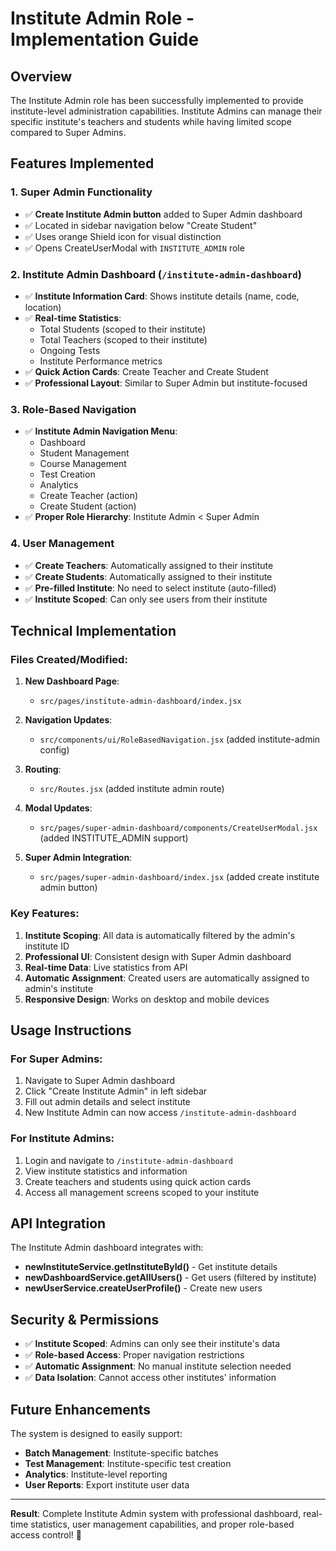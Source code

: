 # Institute Admin Role - Implementation Guide

## Overview

The Institute Admin role has been successfully implemented to provide institute-level administration capabilities. Institute Admins can manage their specific institute's teachers and students while having limited scope compared to Super Admins.

## Features Implemented

### 1. **Super Admin Functionality**
- ✅ **Create Institute Admin button** added to Super Admin dashboard
- ✅ Located in sidebar navigation below "Create Student"
- ✅ Uses orange Shield icon for visual distinction
- ✅ Opens CreateUserModal with `INSTITUTE_ADMIN` role

### 2. **Institute Admin Dashboard** (`/institute-admin-dashboard`)
- ✅ **Institute Information Card**: Shows institute details (name, code, location)
- ✅ **Real-time Statistics**: 
  - Total Students (scoped to their institute)
  - Total Teachers (scoped to their institute)  
  - Ongoing Tests
  - Institute Performance metrics
- ✅ **Quick Action Cards**: Create Teacher and Create Student
- ✅ **Professional Layout**: Similar to Super Admin but institute-focused

### 3. **Role-Based Navigation**
- ✅ **Institute Admin Navigation Menu**:
  - Dashboard
  - Student Management
  - Course Management
  - Test Creation
  - Analytics
  - Create Teacher (action)
  - Create Student (action)
- ✅ **Proper Role Hierarchy**: Institute Admin < Super Admin

### 4. **User Management**
- ✅ **Create Teachers**: Automatically assigned to their institute
- ✅ **Create Students**: Automatically assigned to their institute
- ✅ **Pre-filled Institute**: No need to select institute (auto-filled)
- ✅ **Institute Scoped**: Can only see users from their institute

## Technical Implementation

### **Files Created/Modified:**

1. **New Dashboard Page**: 
   - `src/pages/institute-admin-dashboard/index.jsx`

2. **Navigation Updates**:
   - `src/components/ui/RoleBasedNavigation.jsx` (added institute-admin config)

3. **Routing**:
   - `src/Routes.jsx` (added institute admin route)

4. **Modal Updates**:
   - `src/pages/super-admin-dashboard/components/CreateUserModal.jsx` (added INSTITUTE_ADMIN support)

5. **Super Admin Integration**:
   - `src/pages/super-admin-dashboard/index.jsx` (added create institute admin button)

### **Key Features:**

1. **Institute Scoping**: All data is automatically filtered by the admin's institute ID
2. **Professional UI**: Consistent design with Super Admin dashboard
3. **Real-time Data**: Live statistics from API
4. **Automatic Assignment**: Created users are automatically assigned to admin's institute
5. **Responsive Design**: Works on desktop and mobile devices

## Usage Instructions

### **For Super Admins:**
1. Navigate to Super Admin dashboard
2. Click "Create Institute Admin" in left sidebar
3. Fill out admin details and select institute
4. New Institute Admin can now access `/institute-admin-dashboard`

### **For Institute Admins:**
1. Login and navigate to `/institute-admin-dashboard`
2. View institute statistics and information
3. Create teachers and students using quick action cards
4. Access all management screens scoped to your institute

## API Integration

The Institute Admin dashboard integrates with:
- **newInstituteService.getInstituteById()** - Get institute details
- **newDashboardService.getAllUsers()** - Get users (filtered by institute)
- **newUserService.createUserProfile()** - Create new users

## Security & Permissions

- ✅ **Institute Scoped**: Admins can only see their institute's data
- ✅ **Role-based Access**: Proper navigation restrictions
- ✅ **Automatic Assignment**: No manual institute selection needed
- ✅ **Data Isolation**: Cannot access other institutes' information

## Future Enhancements

The system is designed to easily support:
- **Batch Management**: Institute-specific batches
- **Test Management**: Institute-specific test creation
- **Analytics**: Institute-level reporting
- **User Reports**: Export institute user data

---

**Result**: Complete Institute Admin system with professional dashboard, real-time statistics, user management capabilities, and proper role-based access control! 🎉
